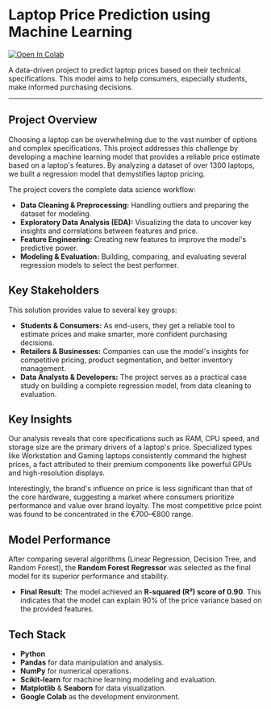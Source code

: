 # Laptop Price Prediction using Machine Learning

[![Open In Colab](https://colab.research.google.com/assets/colab-badge.svg)](https://colab.research.google.com/drive/117OSDT3jXGNNcLkTdxI6bcrm4uBNHQbk?usp=sharing)

A data-driven project to predict laptop prices based on their technical specifications. This model aims to help consumers, especially students, make informed purchasing decisions.

---

## Project Overview

Choosing a laptop can be overwhelming due to the vast number of options and complex specifications. This project addresses this challenge by developing a machine learning model that provides a reliable price estimate based on a laptop's features. By analyzing a dataset of over 1300 laptops, we built a regression model that demystifies laptop pricing.

The project covers the complete data science workflow:
* **Data Cleaning & Preprocessing:** Handling outliers and preparing the dataset for modeling.
* **Exploratory Data Analysis (EDA):** Visualizing the data to uncover key insights and correlations between features and price.
* **Feature Engineering:** Creating new features to improve the model's predictive power.
* **Modeling & Evaluation:** Building, comparing, and evaluating several regression models to select the best performer.

## Key Stakeholders
This solution provides value to several key groups:
* **Students & Consumers:** As end-users, they get a reliable tool to estimate prices and make smarter, more confident purchasing decisions.
* **Retailers & Businesses:** Companies can use the model's insights for competitive pricing, product segmentation, and better inventory management.
* **Data Analysts & Developers:** The project serves as a practical case study on building a complete regression model, from data cleaning to evaluation.

## Key Insights
Our analysis reveals that core specifications such as RAM, CPU speed, and storage size are the primary drivers of a laptop's price. Specialized types like Workstation and Gaming laptops consistently command the highest prices, a fact attributed to their premium components like powerful GPUs and high-resolution displays.

Interestingly, the brand's influence on price is less significant than that of the core hardware, suggesting a market where consumers prioritize performance and value over brand loyalty. The most competitive price point was found to be concentrated in the €700–€800 range.

## Model Performance

After comparing several algorithms (Linear Regression, Decision Tree, and Random Forest), the **Random Forest Regressor** was selected as the final model for its superior performance and stability.

* **Final Result:** The model achieved an **R-squared (R²) score of 0.90**. This indicates that the model can explain 90% of the price variance based on the provided features.

##  Tech Stack

* **Python**
* **Pandas** for data manipulation and analysis.
* **NumPy** for numerical operations.
* **Scikit-learn** for machine learning modeling and evaluation.
* **Matplotlib** & **Seaborn** for data visualization.
* **Google Colab** as the development environment.








